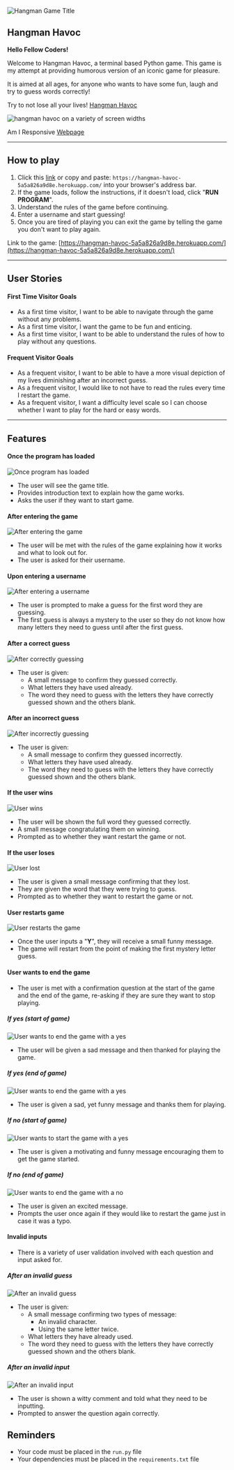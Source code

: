 ![Hangman Game Title](/documentation-imgs/hangman_title.png)

## Hangman Havoc

**Hello Fellow Coders!**

Welcome to Hangman Havoc, a terminal based Python game. This game is my attempt at providing humorous version of an iconic game for pleasure.

It is aimed at all ages, for anyone who wants to have some fun, laugh and try to guess words correctly!

Try to not lose all your lives! [Hangman Havoc](https://hangman-havoc-5a5a826a9d8e.herokuapp.com/)

![hangman havoc on a variety of screen widths](/documentation-imgs/game_on_various_screen_sizes.png)

Am I Responsive [Webpage](https://ui.dev/amiresponsive?url=https://hangman-havoc-5a5a826a9d8e.herokuapp.com/)

---

## How to play

1. Click this [link](https://hangman-havoc-5a5a826a9d8e.herokuapp.com/) or copy and paste: `https://hangman-havoc-5a5a826a9d8e.herokuapp.com/` into your browser's address bar.
2. If the game loads, follow the instructions, if it doesn't load, click "**RUN PROGRAM**".
3. Understand the rules of the game before continuing.
4. Enter a username and start guessing!
5. Once you are tired of playing you can exit the game by telling the game you don't want to play again.

Link to the game: [https://hangman-havoc-5a5a826a9d8e.herokuapp.com/](https://hangman-havoc-5a5a826a9d8e.herokuapp.com/)

---

## User Stories

#### First Time Visitor Goals

- As a first time visitor, I want to be able to navigate through the game without any problems.
- As a first time visitor, I want the game to be fun and enticing.
- As a first time visitor, I want to be able to understand the rules of how to play without any questions.

#### Frequent Visitor Goals

- As a frequent visitor, I want to be able to have a more visual depiction of my lives diminishing after an incorrect guess.
- As a frequent visitor, I would like to not have to read the rules every time I restart the game.
- As a frequent visitor, I want a difficulty level scale so I can choose whether I want to play for the hard or easy words.

---

## Features

#### Once the program has loaded

![Once program has loaded](/documentation-imgs/game_loaded.png)

- The user will see the game title.
- Provides introduction text to explain how the game works.
- Asks the user if they want to start game.

#### After entering the game

![After entering the game](/documentation-imgs/game_rules.png)

- The user will be met with the rules of the game explaining how it works and what to look out for.
- The user is asked for their username.

#### Upon entering a username

![After entering a username](/documentation-imgs/entered_a_username.png)

- The user is prompted to make a guess for the first word they are guessing.
- The first guess is always a mystery to the user so they do not know how many letters they need to guess until after the first guess.

#### After a correct guess

![After correctly guessing](/documentation-imgs/correct_guess.png)

- The user is given:
  - A small message to confirm they guessed correctly.
  - What letters they have used already.
  - The word they need to guess with the letters they have correctly guessed shown and the others blank.

#### After an incorrect guess

![After incorrectly guessing](/documentation-imgs/incorrect_guess.png)

- The user is given:
  - A small message to confirm they guessed incorrectly.
  - What letters they have used already.
  - The word they need to guess with the letters they have correctly guessed shown and the others blank.

#### If the user wins

![User wins](/documentation-imgs/user_wins.png)

- The user will be shown the full word they guessed correctly.
- A small message congratulating them on winning.
- Prompted as to whether they want restart the game or not.

#### If the user loses

![User lost](/documentation-imgs/user_lost.png)

- The user is given a small message confirming that they lost.
- They are given the word that they were trying to guess.
- Prompted as to whether they want to restart the game or not.

#### User restarts game

![User restarts the game](/documentation-imgs/restarts_game.png)

- Once the user inputs a "**Y**", they will receive a small funny message.
- The game will restart from the point of making the first mystery letter guess.

#### User wants to end the game

- The user is met with a confirmation question at the start of the game and the end of the game, re-asking if they are sure they want to stop playing.

##### If yes (start of game)

![User wants to end the game with a yes](/documentation-imgs/start_of_game_confirmation_yes.png)

- The user will be given a sad message and then thanked for playing the game.

##### If yes (end of game)

![User wants to end the game with a yes](/documentation-imgs/end_of_game_confirmation_yes.png)

- The user is given a sad, yet funny message and thanks them for playing.

##### If no (start of game)

![User wants to start the game with a yes](/documentation-imgs/start_of_game_confirmation_no.png)

- The user is given a motivating and funny message encouraging them to get the game started.

##### If no (end of game)

![User wants to end the game with a no](/documentation-imgs/end_of_game_confirmation_no.png)

- The user is given an excited message.
- Prompts the user once again if they would like to restart the game just in case it was a typo.

#### Invalid inputs

- There is a variety of user validation involved with each question and input asked for.

##### After an invalid guess

![After an invalid guess](/documentation-imgs/invalid_guess.png)

- The user is given:
  - A small message confirming two types of message:
    - An invalid character.
    - Using the same letter twice.
  - What letters they have already used.
  - The word they need to guess with the letters they have correctly guessed shown and the others blank.

##### After an invalid input

![After an invalid input](/documentation-imgs/invalid_input.png)

- The user is shown a witty comment and told what they need to be inputting.
- Prompted to answer the question again correctly.

## Reminders

- Your code must be placed in the `run.py` file
- Your dependencies must be placed in the `requirements.txt` file
